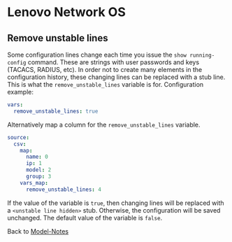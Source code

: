 # Lenovo Network OS

## Remove unstable lines

Some configuration lines change each time you issue the `show running-config` command. These are strings with user passwords and keys (TACACS, RADIUS, etc). In order not to create many elements in the configuration history, these changing lines can be replaced with a stub line. This is what the `remove_unstable_lines` variable is for. Configuration example:

```yaml
vars:
  remove_unstable_lines: true
```

Alternatively map a column for the `remove_unstable_lines` variable.

```yaml
source:
  csv:
    map:
      name: 0
      ip: 1
      model: 2
      group: 3
    vars_map:
      remove_unstable_lines: 4
```

If the value of the variable is `true`, then changing lines will be replaced with a `<unstable line hidden>` stub. Otherwise, the configuration will be saved unchanged. The default value of the variable is `false`.

Back to [Model-Notes](README.md)

